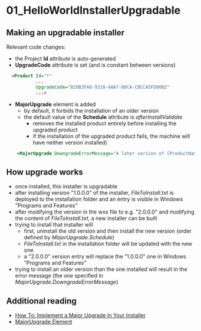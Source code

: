 # 01_HelloWorldInstallerUpgradable

## Making an upgradable installer

Relevant code changes:
- the Project **Id** attribute is auto-generated
- **UpgradeCode** attribute is set (and is constant between versions)
```xml
  <Product Id="*"
           ...
           UpgradeCode="B28B3FA8-9310-4AA7-B0CA-CBCCA5FD00B2"
           ...>
```
- **MajorUpgrade** element is added
  - by default, it forbids the installation of an older version
  - the default value of the **Schedule** attribute is *afterInstallValidate*
    - removes the installed product entirely before installing the upgraded product
    - if the installation of the upgraded product fails, the machine will have neither version installed)
```xml
    <MajorUpgrade DowngradeErrorMessage="A later version of [ProductName] is already installed. Setup will now exit." />
```

## How upgrade works
- once installed, this installer is upgradable
- after installing version "1.0.0.0" of the installer, *FileToInstall.txt* is deployed to the installation folder and an entry is visible in Windows "Programs and Features"
- after modifying the version in the wxs file to e.g. "2.0.0.0" and modifying the content of *FileToInstall.txt*, a new installer can be built
- trying to install that installer will
  - first, uninstall the old version and then install the new version (order defined by *MajorUpgrade.Schedule*)
  - *FileToInstall.txt* in the installation folder will be updated with the new one
  - a "2.0.0.0" version entry will replace the "1.0.0.0" one in Windows "Programs and Features"
- trying to install an older version than the one installed will result in the error message (the one specified in *MajorUpgrade.DowngradeErrorMessage*)


## Additional reading

- [How To: Implement a Major Upgrade In Your Installer](https://wixtoolset.org/documentation/manual/v3/howtos/updates/major_upgrade.html)
- [MajorUpgrade Element](https://wixtoolset.org/documentation/manual/v3/xsd/wix/majorupgrade.html)